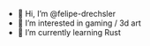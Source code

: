 - 👋 Hi, I’m @felipe-drechsler
- 👀 I’m interested in gaming / 3d art
- 🌱 I’m currently learning Rust

<!---
felipe-drechsler/felipe-drechsler is a ✨ special ✨ repository because its `README.md` (this file) appears on your GitHub profile.
You can click the Preview link to take a look at your changes.
--->
